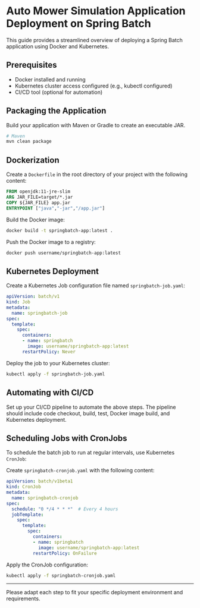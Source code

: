 
# Auto Mower Simulation Application Deployment on Spring Batch

This guide provides a streamlined overview of deploying a Spring Batch application using Docker and Kubernetes.

## Prerequisites

- Docker installed and running
- Kubernetes cluster access configured (e.g., kubectl configured)
- CI/CD tool (optional for automation)

## Packaging the Application

Build your application with Maven or Gradle to create an executable JAR.

```bash
# Maven
mvn clean package
```

## Dockerization

Create a `Dockerfile` in the root directory of your project with the following content:

```Dockerfile
FROM openjdk:11-jre-slim
ARG JAR_FILE=target/*.jar
COPY ${JAR_FILE} app.jar
ENTRYPOINT ["java","-jar","/app.jar"]
```

Build the Docker image:

```bash
docker build -t springbatch-app:latest .
```

Push the Docker image to a registry:

```bash
docker push username/springbatch-app:latest
```

## Kubernetes Deployment

Create a Kubernetes Job configuration file named `springbatch-job.yaml`:

```yaml
apiVersion: batch/v1
kind: Job
metadata:
  name: springbatch-job
spec:
  template:
    spec:
      containers:
      - name: springbatch
        image: username/springbatch-app:latest
      restartPolicy: Never
```

Deploy the job to your Kubernetes cluster:

```bash
kubectl apply -f springbatch-job.yaml
```

## Automating with CI/CD

Set up your CI/CD pipeline to automate the above steps. The pipeline should include code checkout, build, test, Docker image build, and Kubernetes deployment.

## Scheduling Jobs with CronJobs

To schedule the batch job to run at regular intervals, use Kubernetes `CronJob`:

Create `springbatch-cronjob.yaml` with the following content:

```yaml
apiVersion: batch/v1beta1
kind: CronJob
metadata:
  name: springbatch-cronjob
spec:
  schedule: "0 */4 * * *"  # Every 4 hours
  jobTemplate:
    spec:
      template:
        spec:
          containers:
          - name: springbatch
            image: username/springbatch-app:latest
          restartPolicy: OnFailure
```

Apply the CronJob configuration:

```bash
kubectl apply -f springbatch-cronjob.yaml
```

---

Please adapt each step to fit your specific deployment environment and requirements.
